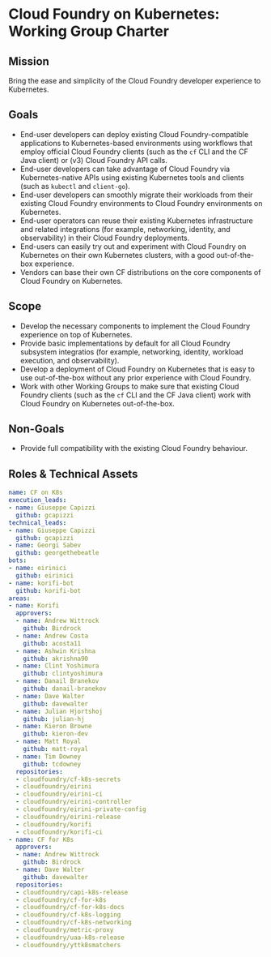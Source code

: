 # Cloud Foundry on Kubernetes: Working Group Charter

## Mission

Bring the ease and simplicity of the Cloud Foundry developer experience to Kubernetes.


## Goals

- End-user developers can deploy existing Cloud Foundry-compatible applications to Kubernetes-based environments using workflows that employ official Cloud Foundry clients (such as the `cf` CLI and the CF Java client) or (v3) Cloud Foundry API calls.
- End-user developers can take advantage of Cloud Foundry via Kubernetes-native APIs using existing Kubernetes tools and clients (such as `kubectl` and `client-go`).
- End-user developers can smoothly migrate their workloads from their existing Cloud Foundry environments to Cloud Foundry environments on Kubernetes.
- End-user operators can reuse their existing Kubernetes infrastructure and related integrations (for example, networking, identity, and observability) in their Cloud Foundry deployments.
- End-users can easily try out and experiment with Cloud Foundry on Kubernetes on their own Kubernetes clusters, with a good out-of-the-box experience.
- Vendors can base their own CF distributions on the core components of Cloud Foundry on Kubernetes.

## Scope

- Develop the necessary components to implement the Cloud Foundry experience on top of Kubernetes.
- Provide basic implementations by default for all Cloud Foundry subsystem integratios (for example, networking, identity, workload execution, and observability).
- Develop a deployment of Cloud Foundry on Kubernetes that is easy to use out-of-the-box without any prior experience with Cloud Foundry.
- Work with other Working Groups to make sure that existing Cloud Foundry clients (such as the `cf` CLI and the CF Java client) work with Cloud Foundry on Kubernetes out-of-the-box.

## Non-Goals

- Provide full compatibility with the existing Cloud Foundry behaviour.

## Roles & Technical Assets

```yaml
name: CF on K8s
execution_leads:
- name: Giuseppe Capizzi
  github: gcapizzi
technical_leads:
- name: Giuseppe Capizzi
  github: gcapizzi
- name: Georgi Sabev
  github: georgethebeatle
bots:
- name: eirinici
  github: eirinici
- name: korifi-bot
  github: korifi-bot
areas:
- name: Korifi
  approvers:
  - name: Andrew Wittrock
    github: Birdrock
  - name: Andrew Costa
    github: acosta11
  - name: Ashwin Krishna
    github: akrishna90
  - name: Clint Yoshimura
    github: clintyoshimura
  - name: Danail Branekov
    github: danail-branekov
  - name: Dave Walter
    github: davewalter
  - name: Julian Hjortshoj
    github: julian-hj
  - name: Kieron Browne
    github: kieron-dev
  - name: Matt Royal
    github: matt-royal
  - name: Tim Downey
    github: tcdowney
  repositories:
  - cloudfoundry/cf-k8s-secrets
  - cloudfoundry/eirini
  - cloudfoundry/eirini-ci
  - cloudfoundry/eirini-controller
  - cloudfoundry/eirini-private-config
  - cloudfoundry/eirini-release
  - cloudfoundry/korifi
  - cloudfoundry/korifi-ci
- name: CF for K8s
  approvers:
  - name: Andrew Wittrock
    github: Birdrock
  - name: Dave Walter
    github: davewalter
  repositories:
  - cloudfoundry/capi-k8s-release
  - cloudfoundry/cf-for-k8s
  - cloudfoundry/cf-for-k8s-docs
  - cloudfoundry/cf-k8s-logging
  - cloudfoundry/cf-k8s-networking
  - cloudfoundry/metric-proxy
  - cloudfoundry/uaa-k8s-release
  - cloudfoundry/yttk8smatchers
```
